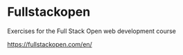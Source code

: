 # Fullstackopen
Exercises for the Full Stack Open web development course

https://fullstackopen.com/en/

